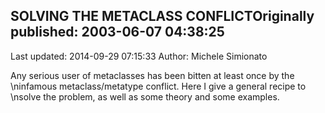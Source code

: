 ## SOLVING THE METACLASS CONFLICTOriginally published: 2003-06-07 04:38:25 
Last updated: 2014-09-29 07:15:33 
Author: Michele Simionato 
 
Any serious user of metaclasses has been bitten at least once by the\ninfamous metaclass/metatype conflict. Here I give a general recipe to\nsolve the problem, as well as some theory and some examples.